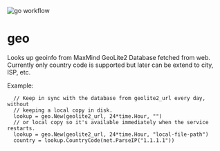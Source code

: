 ![go workflow](https://github.com/getlantern/geo/actions/workflows/go.yml/badge.svg)

# geo
Looks up geoinfo from MaxMind GeoLite2 Database fetched from web. Currently only country code is supported but later can be extend to city, ISP, etc.

Example:
```
  // Keep in sync with the database from geolite2_url every day, without
  // keeping a local copy in disk.
  lookup = geo.New(geolite2_url, 24*time.Hour, "")
  // or local copy so it's available immediately when the service restarts.
  lookup = geo.New(geolite2_url, 24*time.Hour, "local-file-path")
  country = lookup.CountryCode(net.ParseIP("1.1.1.1"))
```

